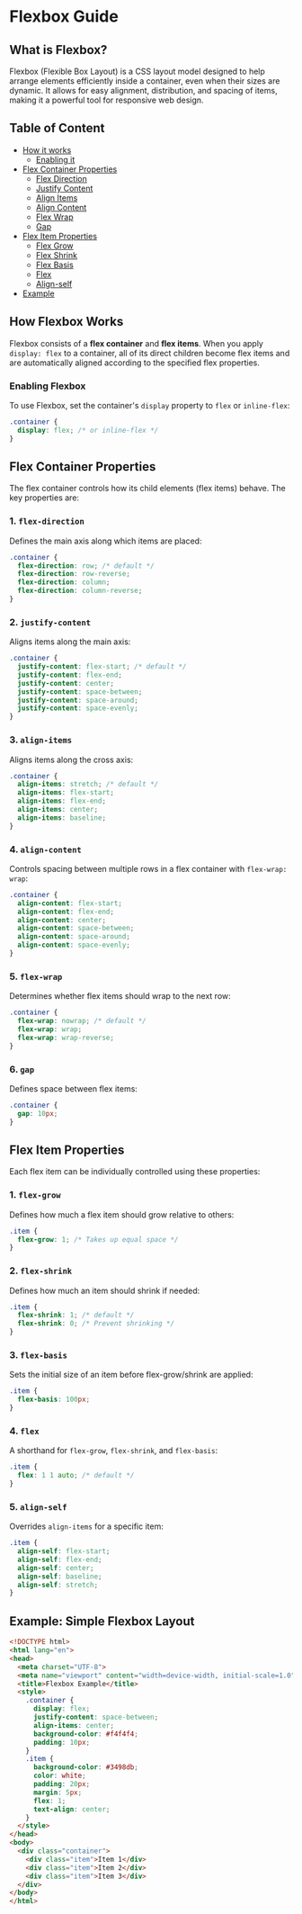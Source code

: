 # Flexbox Guide

## What is Flexbox?

Flexbox (Flexible Box Layout) is a CSS layout model designed to help arrange elements efficiently inside a container, even when their sizes are dynamic. It allows for easy alignment, distribution, and spacing of items, making it a powerful tool for responsive web design.

## Table of Content

* [How it works](#how-flexbox-works)
  * [Enabling it](#enabling-flexbox)
* [Flex Container Properties](#flex-container-properties)
  * [Flex Direction](#1-flex-direction)
  * [Justify Content](#2-justify-content)
  * [Align Items](#3-align-items)
  * [Align Content](#4-align-content)
  * [Flex Wrap](#5-flex-wrap)
  * [Gap](#6-gap)
* [Flex Item Properties](#flex-item-properties)
  * [Flex Grow](#1-flex-grow)
  * [Flex Shrink](#2-flex-shrink)
  * [Flex Basis](#3-flex-basis)
  * [Flex](#4-flex)
  * [Align-self](#5-align-self)
* [Example](#example-simple-flexbox-layout)

## How Flexbox Works

Flexbox consists of a **flex container** and **flex items**. When you apply `display: flex` to a container, all of its direct children become flex items and are automatically aligned according to the specified flex properties.

### Enabling Flexbox

To use Flexbox, set the container's `display` property to `flex` or `inline-flex`:

```css
.container {
  display: flex; /* or inline-flex */
}
```

## Flex Container Properties

The flex container controls how its child elements (flex items) behave. The key properties are:

### 1. `flex-direction`

Defines the main axis along which items are placed:

```css
.container {
  flex-direction: row; /* default */
  flex-direction: row-reverse;
  flex-direction: column;
  flex-direction: column-reverse;
}
```

### 2. `justify-content`

Aligns items along the main axis:

```css
.container {
  justify-content: flex-start; /* default */
  justify-content: flex-end;
  justify-content: center;
  justify-content: space-between;
  justify-content: space-around;
  justify-content: space-evenly;
}
```

### 3. `align-items`

Aligns items along the cross axis:

```css
.container {
  align-items: stretch; /* default */
  align-items: flex-start;
  align-items: flex-end;
  align-items: center;
  align-items: baseline;
}
```

### 4. `align-content`

Controls spacing between multiple rows in a flex container with `flex-wrap: wrap`:

```css
.container {
  align-content: flex-start;
  align-content: flex-end;
  align-content: center;
  align-content: space-between;
  align-content: space-around;
  align-content: space-evenly;
}
```

### 5. `flex-wrap`

Determines whether flex items should wrap to the next row:

```css
.container {
  flex-wrap: nowrap; /* default */
  flex-wrap: wrap;
  flex-wrap: wrap-reverse;
}
```

### 6. `gap`

Defines space between flex items:

```css
.container {
  gap: 10px;
}
```

## Flex Item Properties

Each flex item can be individually controlled using these properties:

### 1. `flex-grow`

Defines how much a flex item should grow relative to others:

```css
.item {
  flex-grow: 1; /* Takes up equal space */
}
```

### 2. `flex-shrink`

Defines how much an item should shrink if needed:

```css
.item {
  flex-shrink: 1; /* default */
  flex-shrink: 0; /* Prevent shrinking */
}
```

### 3. `flex-basis`

Sets the initial size of an item before flex-grow/shrink are applied:

```css
.item {
  flex-basis: 100px;
}
```

### 4. `flex`

A shorthand for `flex-grow`, `flex-shrink`, and `flex-basis`:

```css
.item {
  flex: 1 1 auto; /* default */
}
```

### 5. `align-self`

Overrides `align-items` for a specific item:

```css
.item {
  align-self: flex-start;
  align-self: flex-end;
  align-self: center;
  align-self: baseline;
  align-self: stretch;
}
```

## Example: Simple Flexbox Layout

```html
<!DOCTYPE html>
<html lang="en">
<head>
  <meta charset="UTF-8">
  <meta name="viewport" content="width=device-width, initial-scale=1.0">
  <title>Flexbox Example</title>
  <style>
    .container {
      display: flex;
      justify-content: space-between;
      align-items: center;
      background-color: #f4f4f4;
      padding: 10px;
    }
    .item {
      background-color: #3498db;
      color: white;
      padding: 20px;
      margin: 5px;
      flex: 1;
      text-align: center;
    }
  </style>
</head>
<body>
  <div class="container">
    <div class="item">Item 1</div>
    <div class="item">Item 2</div>
    <div class="item">Item 3</div>
  </div>
</body>
</html>
```
